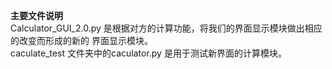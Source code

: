 __主要文件说明__    
   Calculator_GUI_2.0.py 是根据对方的计算功能，将我们的界面显示模块做出相应的改变而形成的新的 界面显示模块。     
   caculate_test 文件夹中的caculator.py 是用于测试新界面的计算模块。
